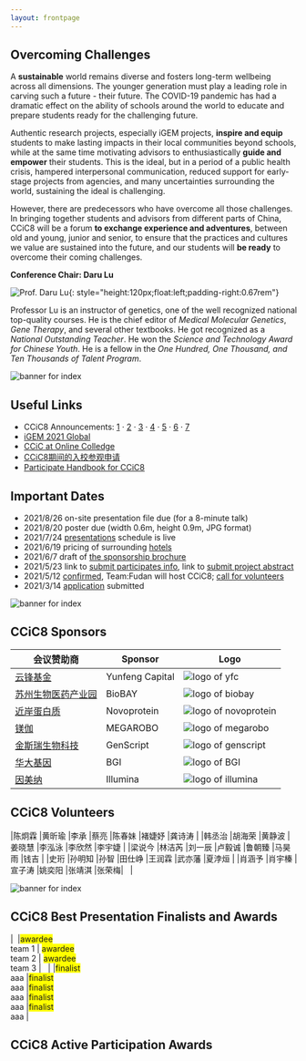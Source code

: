 ```yaml
---
layout: frontpage
---
```


## Overcoming Challenges

A **sustainable** world remains diverse and fosters long-term wellbeing across all dimensions. The younger generation must play a leading role in carving such a future - their future. The COVID-19 pandemic has had a dramatic effect on the ability of schools around the world to educate and prepare students ready for the challenging future.

Authentic research projects, especially iGEM projects, **inspire and equip** students to make lasting impacts in their local communities beyond schools, while at the same time motivating advisors to enthusiastically **guide and empower** their students. This is the ideal, but in a period of a public health crisis, hampered interpersonal communication, reduced support for early-stage projects from agencies, and many uncertainties surrounding the world, sustaining the ideal is challenging.

However, there are predecessors who have overcome all those challenges. In bringing together students and advisors from different parts of China, CCiC8 will be a forum **to exchange experience and adventures**, between old and young, junior and senior, to ensure that the practices and cultures we value are sustained into the future, and our students will **be ready** to overcome their coming challenges.

**Conference Chair: Daru Lu**

![Prof. Daru Lu](https://raw.githubusercontent.com/coronin/ccic8/gh-pages/sponsor-logo/drlu.jpg){: style="height:120px;float:left;padding-right:0.67rem"}

Professor Lu is an instructor of genetics, one of the well recognized national top-quality courses. He is the chief editor of *Medical Molecular Genetics*, *Gene Therapy*, and several other textbooks. He got recognized as a *National Outstanding Teacher*. He won the *Science and Technology Award for Chinese Youth*. He is a fellow in the *One Hundred, One Thousand, and Ten Thousands of Talent Program*.
<div style="clear:both"></div>


![banner for index](https://raw.githubusercontent.com/coronin/ccic8/gh-pages/banner.png)

## Useful Links
- CCiC8 Announcements: [1](https://mp.weixin.qq.com/s/qC9Av3fNQPiPTn4O4lyp8w) &middot; [2](https://mp.weixin.qq.com/s/NZXZnyJLq-QGuqzj4mTwXQ) &middot; [3](https://mp.weixin.qq.com/s/foGI_pvS9mgn7U4QnkgdJA) &middot; [4](https://mp.weixin.qq.com/s/kHSUv-n0_i8KB9p1VK6ZYg) &middot; [5](https://mp.weixin.qq.com/s/G4kMQYmL63UeIRoJCmPEcg) &middot; [6](https://mp.weixin.qq.com/s/1xznCj2jSFEyMcqDUmYtTA) &middot; [7](https://mp.weixin.qq.com/s/ir3Ut7K1m8hWTThGyUs-BA)
- [iGEM 2021 Global](https://igem2021global.slack.com)
- [CCiC at Online Colledge](https://lexiangla.com/teams/k100014/)
- [CCiC8期间的入校参观申请](https://www.wjx.cn/vj/r6cE82R.aspx)
- [Participate Handbook for CCiC8](https://www.jianguoyun.com/p/DV83eHkQ2o7vBRiZvYoE)


## Important Dates
- 2021/8/26 on-site presentation file due (for a 8-minute talk)
- 2021/8/20 poster due (width 0.6m, height 0.9m, JPG format)
- 2021/7/24 [presentations](/presentations) schedule is live
- 2021/6/19 pricing of surrounding [hotels](/hotels)
- 2021/6/7 draft of [the sponsorship brochure](https://shimo.im/docs/yaWIlYCmSN4ahjwu/)
- 2021/5/23 link to [submit participates info](https://www.wjx.cn/vj/hWQFAcz.aspx), link to [submit project abstract](https://www.wjx.cn/vj/h4icxcB.aspx)
- 2021/5/12 [confirmed](https://mp.weixin.qq.com/s/LYhkFu_zWy_HawdHUh7pHw), Team:Fudan will host CCiC8; [call for volunteers](https://www.wjx.cn/vj/rYR3vK6.aspx)
- 2021/3/14 [application](https://shimo.im/docs/osqPvsJl3IcnSFlF/) submitted


![banner for index](https://raw.githubusercontent.com/coronin/ccic8/gh-pages/banner.png)

## CCiC8 Sponsors

|会议赞助商 |Sponsor |Logo |
|----|----|----|
|[云锋基金](http://www.yfc.cn) |Yunfeng Capital |![logo of yfc](https://raw.githubusercontent.com/coronin/ccic8/gh-pages/sponsor-logo/yunfeng.png) |
|[苏州生物医药产业园](http://www.biobay.com.cn/) |BioBAY |![logo of biobay](https://raw.githubusercontent.com/coronin/ccic8/gh-pages/sponsor-logo/biobay.png) |
|[近岸蛋白质](https://www.novoprotein.com.cn/) |Novoprotein |![logo of novoprotein](https://raw.githubusercontent.com/coronin/ccic8/gh-pages/sponsor-logo/novoprotein.png) |
|[镁伽](https://www.megarobo.tech/) |MEGAROBO |![logo of megarobo](https://raw.githubusercontent.com/coronin/ccic8/gh-pages/sponsor-logo/meijia.png) |
|[金斯瑞生物科技](https://www.genscript.com.cn/) |GenScript |![logo of genscript](https://raw.githubusercontent.com/coronin/ccic8/gh-pages/sponsor-logo/genscript.png) |
|[华大基因](https://www.genomics.cn/) |BGI |![logo of BGI](https://raw.githubusercontent.com/coronin/ccic8/gh-pages/sponsor-logo/bgi.png) |
|[因美纳](https://www.illumina.com/) |Illumina |![logo of illumina](https://raw.githubusercontent.com/coronin/ccic8/gh-pages/sponsor-logo/illumina.png) |


## CCiC8 Volunteers

|陈炯霖 |黄昕瑜 |李承 |蔡亮 |陈春妹 |褚婕妤 |龚诗涛 |
|韩丞治 |胡海荣 |黄静波 |姜晓慧 |李泓泳 |李欣然 |李宇婕 |
|梁说今 |林洁芮 |刘一辰 |卢毅诚 |鲁朝臻 |马昊雨 |钱吉 |
|史珩 |孙明知 |孙智 |田仕峥 |王润霖 |武亦藩 |夏浡烜 |
|肖涵予 |肖宇榛 |宣子涛 |姚奕阳 |张靖淇 |张荣梅| &nbsp; |


![banner for index](https://raw.githubusercontent.com/coronin/ccic8/gh-pages/banner.png)

## CCiC8 Best Presentation Finalists and Awards

|&nbsp; |<span style="background-color:yellow">awardee</span><br/>team 1 | <span style="background-color:yellow">awardee</span><br/>team 2 | <span style="background-color:yellow">awardee</span><br/>team 3 | &nbsp; |
|<span style="background-color:yellow">finalist</span><br/>aaa |<span style="background-color:yellow">finalist</span><br/>aaa |<span style="background-color:yellow">finalist</span><br/>aaa |<span style="background-color:yellow">finalist</span><br/>aaa |<span style="background-color:yellow">finalist</span><br/>aaa |


## CCiC8 Active Participation Awards
<!-- teams, table autogenerated -->